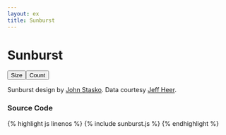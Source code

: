 ```yaml
---
layout: ex
title: Sunburst
---
```


# Sunburst

<div class="gallery" id="chart">
  <button id="size" class="first">
    Size
  </button
  ><button id="count" class="last active">
    Count
  </button><p/>
</div>

<link type="text/css" rel="stylesheet" href="button.css"/>
<script type="text/javascript" src="../d3.layout.js?2.3.0"> </script>
<script type="text/javascript" src="sunburst.js"> </script>

Sunburst design by [John Stasko](http://www.cc.gatech.edu/gvu/ii/sunburst/).
Data courtesy [Jeff Heer](http://flare.prefuse.org/).

### Source Code

{% highlight js linenos %}
{% include sunburst.js %}
{% endhighlight %}
